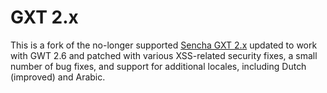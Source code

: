 # GXT 2.x

This is a fork of the no-longer supported [Sencha GXT 2.x](https://www.sencha.com/products/gxt/#overview)
updated to work with GWT 2.6 and patched with various XSS-related security fixes, a small number of bug fixes,
and support for additional locales, including Dutch (improved) and Arabic.


